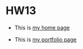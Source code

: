 HW13
========


+ This is [my home page](omigayy.github.io "home")

+ This is [my portfolio page](omigayy.github.io/portfolio "portfolio")
